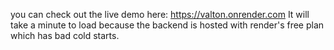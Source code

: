you can check out the live demo here: https://valton.onrender.com
It will take a minute to load because the backend is hosted with render's free plan which has bad cold starts.
